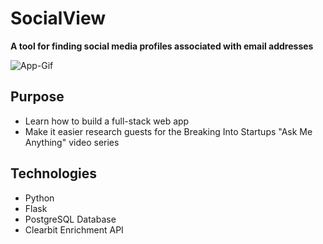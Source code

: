 # SocialView
**A tool for finding social media profiles associated with email addresses**

![App-Gif](https://s3.us-east-2.amazonaws.com/social-view/social-view-v2.gif)

## Purpose

* Learn how to build a full-stack web app
* Make it easier research guests for the Breaking Into Startups "Ask Me Anything" video series 

## Technologies

* Python 
* Flask
* PostgreSQL Database
* Clearbit Enrichment API
